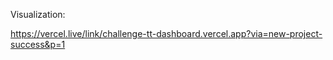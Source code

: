 Visualization:

https://vercel.live/link/challenge-tt-dashboard.vercel.app?via=new-project-success&p=1
